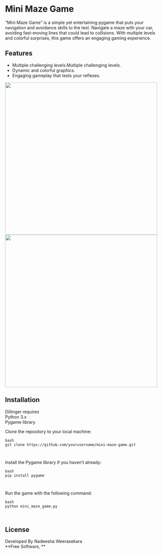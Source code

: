 <h1 class="code-line" data-line-start=0 data-line-end=1 ><a id="Mini_Maze_Game_0"></a>Mini Maze Game</h1>
<p class="has-line-data" data-line-start="3" data-line-end="4">“Mini Maze Game” is a simple yet entertaining pygame that puts your navigation and avoidance skills to the test. Navigate a maze with your car, avoiding fast-moving lines that could lead to collisions. With multiple levels and colorful surprises, this game offers an engaging gaming experience.</p>
<h2 class="code-line" data-line-start=5 data-line-end=6 ><a id="Features_5"></a>Features</h2>
<ul>
<li class="has-line-data" data-line-start="7" data-line-end="8">Multiple challenging levels.Multiple challenging levels.</li>
<li class="has-line-data" data-line-start="8" data-line-end="9">Dynamic and colorful graphics.</li>
<li class="has-line-data" data-line-start="9" data-line-end="10">Engaging gameplay that tests your reflexes.</li>
</ul>
<div > <img src="https://lh3.googleusercontent.com/pw/ADCreHewLHPPZ5gT16xx2R1O5ymwf7KBtu75Gd35aaxbZYUZyjqtDVPpQ1aoyqpmFxxKn5b0CfmeecibrjpBlqEkibWJuPICN78pRF5QCq6LZGtNYRSh7mSL3jxZeBYn7DCxEzJS2_5UIWEB004uD9WXp5ZJegpNCZs4jSyjsDlus6RPFGl0fAdmLV_aHDSzn2JGIry8pZR-0bY9H0lQ9C6fcm2OfOdz9LLjDpLSuAV0XvfwMKUV2bkOyvWD9HP13r1w_0R3FvxpPpKqg-2D7N4AnF_EbOwHni0V9J830gWH15dFQ8BNu7JFJpwNVvtwb1tegL8hu-JZId6CHbf8NkR-QFj5Jh5mfHKDetvpXhtDGeWpijjLZUC3mfHnk4xIOTACUlcBTwYD1LMqXlMqD-wA_5Sq1LINldM0--D1MvK0O4Fb-br9sDihdvgdq5snD0nzW6_hSc1yXmyLJLCtmrAFuEvBQqT8WurwwmLZowvZclGaBeAsGKvIiWHr9ymCbw2BvZijuKM0oz-zOn3xLYhU00S_knOmEf5o9p_W-gzgK7gdJdqAAhgiY2Ujl5AemFH3jAXVHpM-ptODhYmRNcN2Z-hOdnSUm38i0t8dmoEM0IBi2SdhoxymxF46KT7ej2fDaopY3tArlqMEGUXZMMpQB8ijeggC1Gr5S1y6nQ3UUvW_o14urjbyXQfEz6SF2XKGXTEDFglwedOZkfHLy_496O4dRXfMeltL_PzoEju__rTGNAfLkthKOaibAJXX7r8lwmVOI-ONhmraJ2BlO8jKNwGihs6ukvPw9oJmblx9lCqUJu96m-Gek4m5WyebrxD4vPI7Yc9xbjLydk5QgdO5BhNPWofvDJ3EQg4GLfhj26A7CR7gHW6EtR_e6Kl-Y1w2d9VmxHNAKId84G_aZKW8Pg=w774-h607-s-no-gm?authuser=0" width=500> </div>
<div > <img src="https://lh3.googleusercontent.com/pw/ADCreHdxEv_dP5m8dH__bz3JIu6Yx5Rae2tp97O64MXZgTBT_yte47s4mdYs62i97864hatKOdr9AV-9AVFpAasIWPoJYFrc3rbUI0qgEYbfYwaq8Fz9p34oJnbJpVFIabXm4sNEpjayAd1U0zUfgzsZFxArLpehr4q4Gk0IochSvKNSdWySahyt8E_xaR2dpxNkGVOUoF6RPh0NA3dxQs5JPCJvk_lWgv_7ANhMYQ8htyivpYbsOZtWVSgXlBFyMAf9Phss5v2HTZ7Msocc5_IM1zPlyIgRn2Ip1LqLfa-Y7BFnO6rt9Bq3rqw_EE1nb-gHqRvIbbB1MPE7_gS6AM0G322IZQa6OJ457HIEWHxpRiRFKsM0_by-GRou_YlWLJgzI3wkDnjHjgd60KGtoljj6_9UMZr-PvBSdL6E6q5antOCJ-aJoDPWSrJCcxLtSk7-M-Y7z2iqun-UUc2hQSDReHvja2LUhmB_uL5yeJTtLoLYzobwNoKv8uM3Th75ppGhVYni2JgYiwT5ccYcLi4BNhNg2oT1YT6ttAg9P6D3rxTznVW-Vkmhmry_KGOYtqWb7FiTlkF7QjTJEjNQ3JhlPE13h2Bpns2Y3f7RqRsTe8Evd_TPk0cHOYWaNMPHS1owu7EEvrGQI2nYcqnH_CND0-WkU8Z2aqMvd2yDEQCWF4P8ukdq6ipU-zEaNIu05C7_SAGXJbjUGztP_hNNVt7HeRTBzs-80fzaTml2e33qg_StH4zPB6io_PgZ6nZGu7E2iiFrwpf9ftMLu1XhIlJx25DXNhbhuwI-T8TxvBCQ9dxnqtVOQm4JObGMWXO2xzxuPERRRynrvXFodP45a3Gvj_LD7hmgfzfsiCHNPy6F7K87684Z_JUWhBQJL1VyxgCY2zdp4fc7ewciX15OlzuPlA=w773-h607-s-no-gm?authuser=0" width=500> </div>
<h2 class="code-line" data-line-start=14 data-line-end=15 ><a id="Installation_14"></a>Installation</h2>
<p class="has-line-data" data-line-start="16" data-line-end="19">Dillinger requires<br>
Python 3.x<br>
Pygame library</p>
<p class="has-line-data" data-line-start="20" data-line-end="21">Clone the repository to your local machine:</p>
<pre><code class="has-line-data" data-line-start="23" data-line-end="27" class="language-sh">bash
git <span class="hljs-built_in">clone</span> https://github.com/yourusername/mini-maze-game.git

</code></pre>
<p class="has-line-data" data-line-start="28" data-line-end="29">Install the Pygame library if you haven’t already:</p>
<pre><code class="has-line-data" data-line-start="31" data-line-end="35" class="language-sh">bash
pip install pygame

</code></pre>
<p class="has-line-data" data-line-start="36" data-line-end="37">Run the game with the following command:</p>
<pre><code class="has-line-data" data-line-start="39" data-line-end="43" class="language-sh">bash
python mini_maze_game.py

</code></pre>
<h2 class="code-line" data-line-start=43 data-line-end=44 ><a id="License_43"></a>License</h2>
<p class="has-line-data" data-line-start="45" data-line-end="47">Developed By Nadeesha Weerasekara<br>
**Free Software, **</p>
